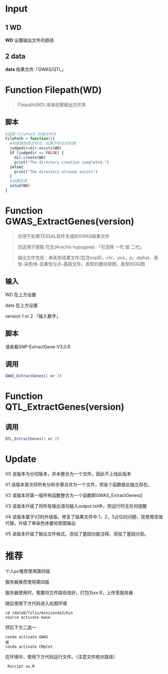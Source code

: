 # Input

## 1 WD

**WD** 设置输出文件的路径

## 2 data

**data** 结果文件「GWAS/QTL」

# Function Filepath(WD)

> Filepath(WD) 用来创建输出文件夹

## 脚本

```R
#函数 FilePath 创建文件夹
FilePath = function(){
  #判断路径是否存在，如果不存在则创建
  judgedir=dir.exists(WD)
  if (judgedir == FALSE) {
    dir.create(WD)
    print("The directory creation completed.")
  }else{
    print("The directory already exists")
  }
  #设置目录
  setwd(WD)
}
```



# Function GWAS_ExtractGenes(version)

> 仅用于处理TESSAL软件生成的GWAS结果文件
>
> 仅适用于提取 花生(Arachis hypogaea) 「可选择 一代 或 二代」
>
> 输出文件包括：单表型结果文件(包含snpID，chr，pos，p，alpha)，表型-染色体-显著性位点-基因文件，表型的曼哈顿图，表型的QQ图

## 输入

WD 在上方设置

data 在上方设置

version 1 or 2 「输入数字」

## 脚本

请查看SNP-ExtractGene-V3.0.R

## 调用

```R
GWAS_ExtractGenes(1 or 2)
```



# Function QTL_ExtractGenes(version)

## 调用

```R
QTL_ExtractGenes(1 or 2)
```

# Update

V0 该版本为分切版本，并未整合为一个文件，因此不上线此版本

V1 该版本首次将所有分析步骤合并为一个文件，但各个函数彼此独立存在。

V2 该版本将第一版所有函数整合为一个函数即GWAS_ExtractGenes()

V3 该版本升级了将所有输出语句输入output.txt中，但运行时无任何提醒

V4 该版本属于V2的升级版，修复了结果文件中 1，2，3占位的问题，现使用空值代替。升级了单染色体曼哈顿图输出

V5 该版本升级了输出文件格式，添加了基因功能注释。添加了基因分型。

# 推荐

个人pc推荐使用第四版

服务器推荐使用第四版

服务器使用时，需要将文件路径改好，打包为xx.R，上传至服务器

随后使用下方代码进入绘图环境

```shell
cd /data0/fzliu/miniconda3/bin
source activate base
```

然后下方二选一

```shell
conda activate GWAS
或
conda activate CMplot
```

在环境中，使用下方代码运行文件。（注意文件绝对路径）

```shell
 Rscript xx.R
```

